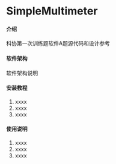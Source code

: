 # SimpleMultimeter

#### 介绍
科协第一次训练题软件A题源代码和设计参考

#### 软件架构
软件架构说明


#### 安装教程

1.  xxxx
2.  xxxx
3.  xxxx

#### 使用说明

1.  xxxx
2.  xxxx
3.  xxxx
